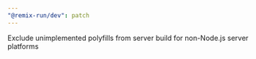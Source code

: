 ```yaml
---
"@remix-run/dev": patch
---
```


Exclude unimplemented polyfills from server build for non-Node.js server platforms

